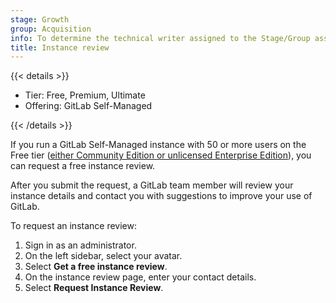 ```yaml
---
stage: Growth
group: Acquisition
info: To determine the technical writer assigned to the Stage/Group associated with this page, see https://handbook.gitlab.com/handbook/product/ux/technical-writing/#assignments
title: Instance review
---
```


{{< details >}}

- Tier: Free, Premium, Ultimate
- Offering: GitLab Self-Managed

{{< /details >}}

If you run a GitLab Self-Managed instance with 50 or more users on the Free tier
([either Community Edition or unlicensed Enterprise Edition](https://about.gitlab.com/install/ce-or-ee/)),
you can request a free instance review.

<!-- vale gitlab_base.FutureTense = NO -->

After you submit the request, a GitLab team member will review your instance
details and contact you with suggestions to improve your use of GitLab.

<!-- vale gitlab_base.FutureTense = YES -->

To request an instance review:

1. Sign in as an administrator.
1. On the left sidebar, select your avatar.
1. Select **Get a free instance review**.
1. On the instance review page, enter your contact details.
1. Select **Request Instance Review**.
